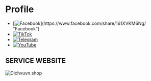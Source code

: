 # Profile
- [![Facebook]([https://i.imgur.com/4QfKuz1.png](https://subgiare.vn/jampack/dist/img/svg/facebook.svg))](https://www.facebook.com/share/161XVKM6Ng/ "Facebook")  
- [![TikTok](https://i.imgur.com/ZzlApAN.png)](https://www.tiktok.com/@quangapine "TikTok")  
- [![Telegram](https://i.imgur.com/5z8jHQU.png)](https://t.me/quangnqtoolcode "Telegram")  
- [![YouTube](https://i.imgur.com/QjrJ8jH.png)]([https://www.youtube.com/yourchannel](https://youtube.com/@quangapicom?si=Utn50Vuv82dNi8cU) "YouTube")

## SERVICE WEBSITE 
![Dichvuvn.shop](https://i.imgur.com/hd3CRcO.jpeg "DICHVUVN.SHOP")
